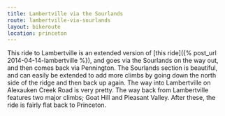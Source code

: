 ```yaml
---
title: Lambertville via the Sourlands
route: lambertville-via-sourlands
layout: bikeroute
location: princeton
---
```


This ride to Lambertville is an extended version of [this ride]({% post_url 2014-04-14-lambertville %}), and goes via the Sourlands on the way out, and then comes back via Pennington. <!--more--> The Sourlands section is beautiful, and can easily be extended to add more climbs by going down the north side of the ridge and then back up again. The way into Lambertville on Alexauken Creek Road is very pretty. The way back from Lambertville features two major climbs; Goat Hill and Pleasant Valley. After these, the ride is fairly flat back to Princeton.
